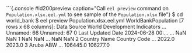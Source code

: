 
```{.console #id200preview caption="Call `eel preview` command on `Population.xlsx.eel.yml` to see sample of the `Population.xlsx` file"}
$ cd world_bank
$ eel preview Population.xlsx.eel.yml
WorldBankPopulation [7 rows x 68 columns]:
         Data Source World Development Indicators  ... Unnamed: 66 Unnamed: 67
0  Last Updated Date  2024-06-28 00:...            ...         NaN         NaN
1                NaN                NaN            ...         NaN         NaN
2       Country Name       Country Code            ...      2022.0      2023.0
3              Aruba                ABW            ...    106445.0    106277.0
```
